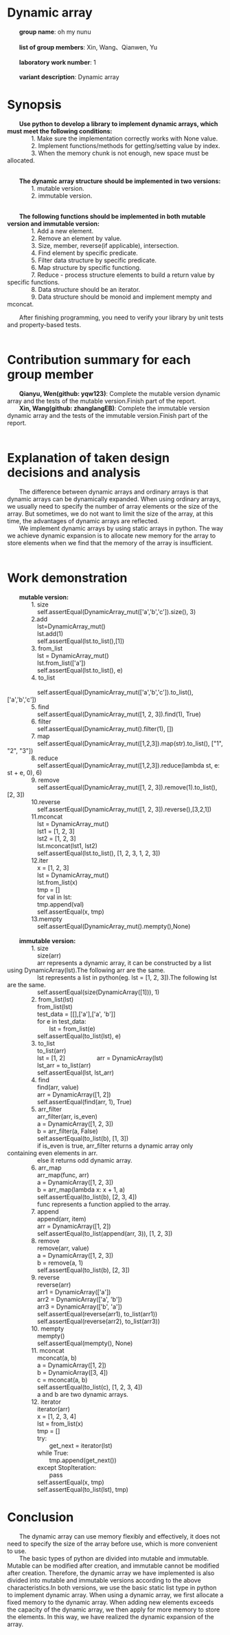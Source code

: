 # Dynamic array
   &emsp;&emsp;**group name**: oh my nunu <br/>    
   &emsp;&emsp;**list of group members**: Xin, Wang、Qianwen, Yu <br/>    
   &emsp;&emsp;**laboratory work number**: 1 <br/>  
   &emsp;&emsp;**variant description**: Dynamic array <br/>  
# Synopsis
   &emsp;&emsp;**Use python to develop a library to implement dynamic arrays, which must meet the following conditions:**<br/> 
    &emsp;&emsp;&emsp;&emsp;1. Make sure the implementation correctly works with None value.<br/> 
    &emsp;&emsp;&emsp;&emsp;2. Implement functions/methods for getting/setting value by index.<br/> 
    &emsp;&emsp;&emsp;&emsp;3. When the memory chunk is not enough, new space must be allocated.<br/> <br/> 
  
   &emsp;&emsp;**The dynamic array structure should be implemented in two versions:**<br/> 
    &emsp;&emsp;&emsp;&emsp;1. mutable version.<br/> 
    &emsp;&emsp;&emsp;&emsp;2. immutable version.<br/> <br/> 
  
   &emsp;&emsp;**The following functions should be implemented in both mutable version and immutable version:**<br/> 
    &emsp;&emsp;&emsp;&emsp;1. Add a new element.<br/> 
    &emsp;&emsp;&emsp;&emsp;2. Remove an element by value.<br/> 
    &emsp;&emsp;&emsp;&emsp;3. Size, member, reverse(if applicable), intersection.<br/> 
    &emsp;&emsp;&emsp;&emsp;4. Find element by specific predicate.<br/> 
    &emsp;&emsp;&emsp;&emsp;5. Filter data structure by specific predicate.<br/> 
    &emsp;&emsp;&emsp;&emsp;6. Map structure by specific functiong.<br/> 
    &emsp;&emsp;&emsp;&emsp;7. Reduce - process structure elements to build a return value by specific functions.<br/> 
    &emsp;&emsp;&emsp;&emsp;8. Data structure should be an iterator.<br/> 
    &emsp;&emsp;&emsp;&emsp;9. Data structure should be monoid and implement mempty and mconcat.<br/> 
  
  &emsp;&emsp;After finishing programming, you need to verify your library by unit tests and property-based tests.<br/> <br/> 
  
# Contribution summary for each group member
   &emsp;&emsp;**Qianyu, Wen(github: yqw123)**: Complete the mutable version dynamic array and the tests of the mutable version.Finish part of the report.<br/> 
   &emsp;&emsp;**Xin, Wang(github: zhanglangEB)**: Complete the immutable version dynamic array and the tests of the immutable version.Finish part of the report.<br/> <br/> 

# Explanation of taken design decisions and analysis
   &emsp;&emsp;The difference between dynamic arrays and ordinary arrays is that dynamic arrays can be dynamically expanded. When using ordinary arrays, we usually need to specify the number of array elements or the size of the array. But sometimes, we do not want to limit the size of the array, at this time, the advantages of dynamic arrays are reflected.<br/> 
   &emsp;&emsp;We implement dynamic arrays by using static arrays in python. The way we achieve dynamic expansion is to allocate new memory for the array to store elements when we find that the memory of the array is insufficient.<br/> <br/> 

# Work demonstration
   &emsp;&emsp;**mutable version:**<br/> 
   &emsp;&emsp;&emsp;&emsp;1. size  
   &emsp;&emsp;&emsp;&emsp;&emsp;self.assertEqual(DynamicArray_mut(['a','b','c']).size(), 3)<br/> 
   &emsp;&emsp;&emsp;&emsp;2.add<br/>
   &emsp;&emsp;&emsp;&emsp;&emsp;lst=DynamicArray_mut()<br/> 
   &emsp;&emsp;&emsp;&emsp;&emsp;lst.add(1)<br/> 
   &emsp;&emsp;&emsp;&emsp;&emsp;self.assertEqual(lst.to_list(),[1])<br/> 
   &emsp;&emsp;&emsp;&emsp;3. from_list<br/> 
	&emsp;&emsp;&emsp;&emsp;&emsp;lst = DynamicArray_mut()<br/>
   &emsp;&emsp;&emsp;&emsp;&emsp;lst.from_list(['a'])<br/>
   &emsp;&emsp;&emsp;&emsp;&emsp;self.assertEqual(lst.to_list(), e)<br/>
   &emsp;&emsp;&emsp;&emsp;4. to_list<br/> 	
   &emsp;&emsp;&emsp;&emsp;&emsp;self.assertEqual(DynamicArray_mut(['a','b','c']).to_list(), ['a','b','c'])<br/>
   &emsp;&emsp;&emsp;&emsp;5. find<br/> 
	&emsp;&emsp;&emsp;&emsp;&emsp;self.assertEqual(DynamicArray_mut([1, 2, 3]).find(1), True)<br/>
   &emsp;&emsp;&emsp;&emsp;6. filter<br/>
   &emsp;&emsp;&emsp;&emsp;&emsp;self.assertEqual(DynamicArray_mut().filter(1), [])<br/>
   &emsp;&emsp;&emsp;&emsp;7. map<br/>
   &emsp;&emsp;&emsp;&emsp;&emsp;self.assertEqual(DynamicArray_mut([1,2,3]).map(str).to_list(), ["1", "2", "3"])<br/>
   &emsp;&emsp;&emsp;&emsp;8. reduce<br/>
   &emsp;&emsp;&emsp;&emsp;&emsp;self.assertEqual(DynamicArray_mut([1,2,3]).reduce(lambda st, e: st + e, 0), 6)<br/>
   &emsp;&emsp;&emsp;&emsp;9. remove<br/>
   &emsp;&emsp;&emsp;&emsp;&emsp;self.assertEqual(DynamicArray_mut([1, 2, 3]).remove(1).to_list(), [2, 3])<br/>
   &emsp;&emsp;&emsp;&emsp;10.reverse<br/>
   &emsp;&emsp;&emsp;&emsp;&emsp;self.assertEqual(DynamicArray_mut([1, 2, 3]).reverse(),[3,2,1])<br/>
   &emsp;&emsp;&emsp;&emsp;11.mconcat<br/>
   &emsp;&emsp;&emsp;&emsp;&emsp;lst = DynamicArray_mut()<br/>
   &emsp;&emsp;&emsp;&emsp;&emsp;lst1 = [1, 2, 3]<br/>
   &emsp;&emsp;&emsp;&emsp;&emsp;lst2 = [1, 2, 3]<br/>
   &emsp;&emsp;&emsp;&emsp;&emsp;lst.mconcat(lst1, lst2)<br/>
   &emsp;&emsp;&emsp;&emsp;&emsp;self.assertEqual(lst.to_list(), [1, 2, 3, 1, 2, 3])<br/>
   &emsp;&emsp;&emsp;&emsp;12.iter<br/>
   &emsp;&emsp;&emsp;&emsp;&emsp;x = [1, 2, 3]<br/>
   &emsp;&emsp;&emsp;&emsp;&emsp;lst = DynamicArray_mut()<br/>
   &emsp;&emsp;&emsp;&emsp;&emsp;lst.from_list(x)<br/>
   &emsp;&emsp;&emsp;&emsp;&emsp;tmp = []<br/>
   &emsp;&emsp;&emsp;&emsp;&emsp;for val in lst:<br/>
   &emsp;&emsp;&emsp;&emsp;&emsp;tmp.append(val) <br/> 
   &emsp;&emsp;&emsp;&emsp;&emsp;self.assertEqual(x, tmp)<br/>
   &emsp;&emsp;&emsp;&emsp;13.mempty<br/>
   &emsp;&emsp;&emsp;&emsp;&emsp;self.assertEqual(DynamicArray_mut().mempty(),None)<br/>
   <br/>
   &emsp;&emsp;**immutable version:**<br/> 
   &emsp;&emsp;&emsp;&emsp;1. size<br/> 
   &emsp;&emsp;&emsp;&emsp;&emsp;size(arr)<br/>
   &emsp;&emsp;&emsp;&emsp;&emsp;arr represents a dynamic array, it can be constructed by a list using DynamicArray(lst).The following arr are the same.<br/> 
   &emsp;&emsp;&emsp;&emsp;&emsp;lst represents a list in python(eg. lst = [1, 2, 3]).The following lst are the same.<br/> 
   &emsp;&emsp;&emsp;&emsp;&emsp;self.assertEqual(size(DynamicArray([1])), 1)<br/>
   &emsp;&emsp;&emsp;&emsp;2. from_list(lst)<br/> 
   &emsp;&emsp;&emsp;&emsp;&emsp;from_list(lst)<br/> 
   &emsp;&emsp;&emsp;&emsp;&emsp;test_data = [[],['a'],['a', 'b']]<br/>
   &emsp;&emsp;&emsp;&emsp;&emsp;for e in test_data:<br/>
   &emsp;&emsp;&emsp;&emsp;&emsp;&emsp;&emsp;lst = from_list(e)<br/>
   &emsp;&emsp;&emsp;&emsp;&emsp;self.assertEqual(to_list(lst), e)<br/> 
   &emsp;&emsp;&emsp;&emsp;3. to_list<br/> 
   &emsp;&emsp;&emsp;&emsp;&emsp;to_list(arr)<br/> 
   &emsp;&emsp;&emsp;&emsp;&emsp;lst = [1, 2]
   &emsp;&emsp;&emsp;&emsp;&emsp;arr = DynamicArray(lst)<br/>
   &emsp;&emsp;&emsp;&emsp;&emsp;lst_arr = to_list(arr)<br/> 
   &emsp;&emsp;&emsp;&emsp;&emsp;self.assertEqual(lst, lst_arr)<br/>
   &emsp;&emsp;&emsp;&emsp;4. find<br/> 
   &emsp;&emsp;&emsp;&emsp;&emsp;find(arr, value)<br/> 
   &emsp;&emsp;&emsp;&emsp;&emsp;arr = DynamicArray([1, 2])<br/>
   &emsp;&emsp;&emsp;&emsp;&emsp;self.assertEqual(find(arr, 1), True)<br/> 
   &emsp;&emsp;&emsp;&emsp;5. arr_filter<br/> 
   &emsp;&emsp;&emsp;&emsp;&emsp;arr_filter(arr, is_even)<br/>
   &emsp;&emsp;&emsp;&emsp;&emsp;a = DynamicArray([1, 2, 3])<br/>
   &emsp;&emsp;&emsp;&emsp;&emsp;b = arr_filter(a, False)<br/>
   &emsp;&emsp;&emsp;&emsp;&emsp;self.assertEqual(to_list(b), [1, 3])<br/> 
   &emsp;&emsp;&emsp;&emsp;&emsp;if is_even is true, arr_filter returns a dynamic array only containing even elements in arr.<br/> 
   &emsp;&emsp;&emsp;&emsp;&emsp;else it returns odd dynamic array.<br/> 
   &emsp;&emsp;&emsp;&emsp;6. arr_map<br/> 
   &emsp;&emsp;&emsp;&emsp;&emsp;arr_map(func, arr)<br/> 
   &emsp;&emsp;&emsp;&emsp;&emsp;a = DynamicArray([1, 2, 3])<br/>
   &emsp;&emsp;&emsp;&emsp;&emsp;b = arr_map(lambda x: x + 1, a)<br/>
   &emsp;&emsp;&emsp;&emsp;&emsp;self.assertEqual(to_list(b), [2, 3, 4])<br/> 
   &emsp;&emsp;&emsp;&emsp;&emsp;func represents a function applied to the array.<br/> 
   &emsp;&emsp;&emsp;&emsp;7. append<br/> 
   &emsp;&emsp;&emsp;&emsp;&emsp;append(arr, item)<br/> 
   &emsp;&emsp;&emsp;&emsp;&emsp;arr = DynamicArray([1, 2])<br/>
   &emsp;&emsp;&emsp;&emsp;&emsp;self.assertEqual(to_list(append(arr, 3)), [1, 2, 3])<br/> 
   &emsp;&emsp;&emsp;&emsp;8. remove<br/> 
   &emsp;&emsp;&emsp;&emsp;&emsp;remove(arr, value)<br/>
   &emsp;&emsp;&emsp;&emsp;&emsp;a = DynamicArray([1, 2, 3])<br/>
   &emsp;&emsp;&emsp;&emsp;&emsp;b = remove(a, 1)<br/>
   &emsp;&emsp;&emsp;&emsp;&emsp;self.assertEqual(to_list(b), [2, 3])<br/> 
   &emsp;&emsp;&emsp;&emsp;9. reverse<br/> 
   &emsp;&emsp;&emsp;&emsp;&emsp;reverse(arr)<br/> 
   &emsp;&emsp;&emsp;&emsp;&emsp;arr1 = DynamicArray(['a'])<br/> 
   &emsp;&emsp;&emsp;&emsp;&emsp;arr2 = DynamicArray(['a', 'b'])<br/> 
   &emsp;&emsp;&emsp;&emsp;&emsp;arr3 = DynamicArray(['b', 'a'])<br/> 
   &emsp;&emsp;&emsp;&emsp;&emsp;self.assertEqual(reverse(arr1), to_list(arr1))<br/> 
   &emsp;&emsp;&emsp;&emsp;&emsp;self.assertEqual(reverse(arr2), to_list(arr3))<br/> 
   &emsp;&emsp;&emsp;&emsp;10. mempty<br/> 
   &emsp;&emsp;&emsp;&emsp;&emsp;mempty()<br/>
   &emsp;&emsp;&emsp;&emsp;&emsp;self.assertEqual(mempty(), None)<br/>
   &emsp;&emsp;&emsp;&emsp;11. mconcat<br/> 
   &emsp;&emsp;&emsp;&emsp;&emsp;mconcat(a, b)<br/> 
   &emsp;&emsp;&emsp;&emsp;&emsp;a = DynamicArray([1, 2])<br/>
   &emsp;&emsp;&emsp;&emsp;&emsp;b = DynamicArray([3, 4])<br/>
   &emsp;&emsp;&emsp;&emsp;&emsp;c = mconcat(a, b)<br/>
   &emsp;&emsp;&emsp;&emsp;&emsp;self.assertEqual(to_list(c), [1, 2, 3, 4])<br/> 
   &emsp;&emsp;&emsp;&emsp;&emsp;a and b are two dynamic arrays.<br/> 
   &emsp;&emsp;&emsp;&emsp;12. iterator<br/>
   &emsp;&emsp;&emsp;&emsp;&emsp;iterator(arr)<br/>
   &emsp;&emsp;&emsp;&emsp;&emsp;x = [1, 2, 3, 4]<br/>
   &emsp;&emsp;&emsp;&emsp;&emsp;lst = from_list(x)<br/>
   &emsp;&emsp;&emsp;&emsp;&emsp;tmp = []<br/>
   &emsp;&emsp;&emsp;&emsp;&emsp;try:<br/>
   &emsp;&emsp;&emsp;&emsp;&emsp;&emsp;&emsp;get_next = iterator(lst)<br/>
   &emsp;&emsp;&emsp;&emsp;&emsp;while True:<br/>
   &emsp;&emsp;&emsp;&emsp;&emsp;&emsp;&emsp;tmp.append(get_next())<br/>
   &emsp;&emsp;&emsp;&emsp;&emsp;except StopIteration:<br/>
   &emsp;&emsp;&emsp;&emsp;&emsp;&emsp;&emsp;pass<br/>
   &emsp;&emsp;&emsp;&emsp;&emsp;self.assertEqual(x, tmp)<br/>
   &emsp;&emsp;&emsp;&emsp;&emsp;self.assertEqual(to_list(lst), tmp)<br/>
# Conclusion
   &emsp;&emsp;The dynamic array can use memory flexibly and effectively, it does not need to specify the size of the array before use, which is more convenient to use.<br/> 
   &emsp;&emsp;The basic types of python are divided into mutable and immutable. Mutable can be modified after creation, and immutable cannot be modified after creation. Therefore, the dynamic array we have implemented is also divided into mutable and immutable versions according to the above characteristics.In both versions, we use the basic static list type in python to implement dynamic array. When using a dynamic array, we first allocate a fixed memory to the dynamic array. When adding new elements exceeds the capacity of the dynamic array, we then apply for more memory to store the elements. In this way, we have realized the dynamic expansion of the array.
